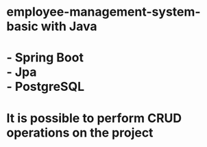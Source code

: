 # employee-management-system-basic with Java
# - Spring Boot <br> - Jpa <br> - PostgreSQL
# It is possible to perform CRUD operations on the project
